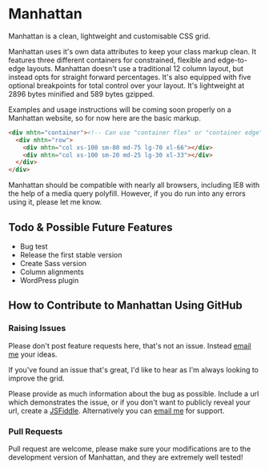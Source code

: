 # Manhattan

Manhattan is a clean, lightweight and customisable CSS grid.

Manhattan uses it's own data attributes to keep your class markup clean. It features three different containers for constrained, flexible and edge-to-edge layouts. Manhattan doesn't use a traditional 12 column layout, but instead opts for straight forward percentages. It's also equipped with five optional breakpoints for total control over your layout. It's lightweight at 2896 bytes minified and 589 bytes gzipped.

Examples and usage instructions will be coming soon properly on a Manhattan website, so for now here are the basic markup.

``` html
<div mhtn="container"><!-- Can use "container flex" or "container edge" -->
  <div mhtn="row">
    <div mhtn="col xs-100 sm-80 md-75 lg-70 xl-66"></div>
    <div mhtn="col xs-100 sm-20 md-25 lg-30 xl-33"></div>
  </div>
</div>
```

Manhattan should be compatible with nearly all browsers, including IE8 with the help of a media query polyfill. However, if you do run into any errors using it, please let me know.

## Todo & Possible Future Features
* Bug test
* Release the first stable version
* Create Sass version
* Column alignments
* WordPress plugin

## How to Contribute to Manhattan Using GitHub

### Raising Issues

Please don't post feature requests here, that's not an issue. Instead [email me](mailto:adam@adchsm.me) your ideas.

If you've found an issue that's great, I'd like to hear as I'm always looking to improve the grid.

Please provide as much information about the bug as possible. Include a url which demonstrates the issue, or if you don't want to publicly reveal your url, create a [JSFiddle](http://jsfiddle.net/). Alternatively you can [email me](mailto:adam@adchsm.me) for support.

### Pull Requests

Pull request are welcome, please make sure your modifications are to the development version of Manhattan, and they are extremely well tested!
